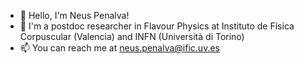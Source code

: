 - 👋 Hello, I'm Neus Penalva!
- 🔭 I'm a postdoc researcher in Flavour Physics at Instituto de Física Corpuscular (Valencia) and INFN (Università di Torino)
- 📫 You can reach me at neus.penalva@ific.uv.es
